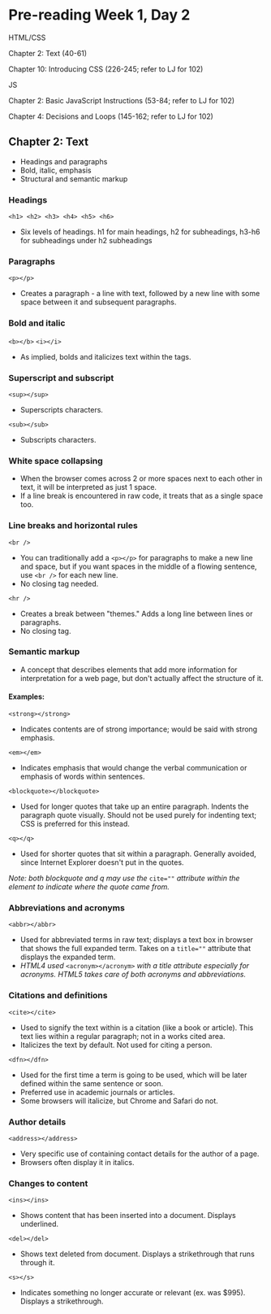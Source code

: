 # Pre-reading Week 1, Day 2

HTML/CSS

Chapter 2: Text (40-61)

Chapter 10: Introducing CSS (226-245; refer to LJ for 102)

JS

Chapter 2: Basic JavaScript Instructions (53-84; refer to LJ for 102)

Chapter 4: Decisions and Loops (145-162; refer to LJ for 102)

## Chapter 2: Text

- Headings and paragraphs
- Bold, italic, emphasis
- Structural and semantic markup

### Headings
`<h1> <h2> <h3> <h4> <h5> <h6>`
- Six levels of headings. h1 for main headings, h2 for subheadings, h3-h6 for subheadings under h2 subheadings

### Paragraphs
`<p></p>`
- Creates a paragraph - a line with text, followed by a new line with some space between it and subsequent paragraphs. 

### Bold and italic
`<b></b>` 
`<i></i>`
- As implied, bolds and italicizes text within the tags. 

### Superscript and subscript
`<sup></sup>`
- Superscripts characters. 

`<sub></sub>`
- Subscripts characters. 

### White space collapsing
- When the browser comes across 2 or more spaces next to each other in text, it will be interpreted as just 1 space. 
- If a line break is encountered in raw code, it treats that as a single space too. 

### Line breaks and horizontal rules
`<br />`
- You can traditionally add a `<p></p>` for paragraphs to make a new line and space, but if you want spaces in the middle of a flowing sentence, use `<br />` for each new line. 
- No closing tag needed. 

`<hr />`
- Creates a break between "themes." Adds a long line between lines or paragraphs. 
- No closing tag. 

### Semantic markup
- A concept that describes elements that add more information for interpretation for a web page, but don't actually affect the structure of it. 

#### Examples:

`<strong></strong>`
- Indicates contents are of strong importance; would be said with strong emphasis. 

`<em></em>`
- Indicates emphasis that would change the verbal communication or emphasis of words within sentences. 

`<blockquote></blockquote>`
- Used for longer quotes that take up an entire paragraph. Indents the paragraph quote visually. Should not be used purely for indenting text; CSS is preferred for this instead. 

`<q></q>`
- Used for shorter quotes that sit within a paragraph. Generally avoided, since Internet Explorer doesn't put in the quotes. 

_Note: both blockquote and q may use the_ `cite=""` _attribute within the element to indicate where the quote came from._

### Abbreviations and acronyms

`<abbr></abbr>`
- Used for abbreviated terms in raw text; displays a text box in browser that shows the full expanded term. Takes on a `title=""` attribute that displays the expanded term. 
- _HTML4 used_ `<acronym></acronym>` _with a title attribute especially for acronyms. HTML5 takes care of both acronyms and abbreviations._

### Citations and definitions
`<cite></cite>`
- Used to signify the text within is a citation (like a book or article). This text lies within a regular paragraph; not in a works cited area. 
- Italicizes the text by default. Not used for citing a person. 

`<dfn></dfn>`
- Used for the first time a term is going to be used, which will be later defined within the same sentence or soon. 
- Preferred use in academic journals or articles. 
- Some browsers will italicize, but Chrome and Safari do not. 

### Author details
`<address></address>`
- Very specific use of containing contact details for the author of a page. 
- Browsers often display it in italics. 

### Changes to content
`<ins></ins>`
- Shows content that has been inserted into a document. Displays underlined. 

`<del></del>`
- Shows text deleted from document. Displays a strikethrough that runs through it. 

`<s></s>`
- Indicates something no longer accurate or relevant (ex. was $995). Displays a strikethrough. 